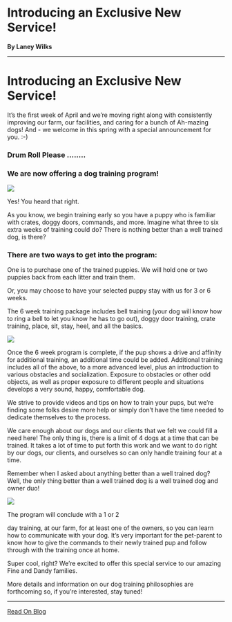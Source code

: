 # Introducing an Exclusive New Service!

**By Laney Wilks**

---

# Introducing an Exclusive New Service!

It’s the first week of April and we’re moving right along with consistently improving our farm, our facilities, and caring for a bunch of Ah-mazing dogs! And - we welcome in this spring with a special announcement for you. :-)

  

### Drum Roll Please ........

  

### We are now offering a dog training program!

![](https://static.wixstatic.com/media/4917f1_1b01324f09c24b28812722520c856063~mv2.jpg/v1/fill/w_686,h_1218,al_c,q_85,usm_0.66_1.00_0.01,enc_auto/4917f1_1b01324f09c24b28812722520c856063~mv2.jpg)

  

Yes! You heard that right.

  

As you know, we begin training early so you have a puppy who is familiar with crates, doggy doors, commands, and more. Imagine what three to six extra weeks of training could do? There is nothing better than a well trained dog, is there?

  

### There are two ways to get into the program:

  

One is to purchase one of the trained puppies. We will hold one or two puppies back from each litter and train them.

  

Or, you may choose to have your selected puppy stay with us for 3 or 6 weeks.

  

The 6 week training package includes bell training (your dog will know how to ring a bell to let you know he has to go out), doggy door training, crate training, place, sit, stay, heel, and all the basics.

  

![](https://static.wixstatic.com/media/5642d8_a999daaa7020492abeb94d12e198f2fa~mv2.jpg/v1/fill/w_680,h_846,al_c,q_85,usm_0.66_1.00_0.01,enc_auto/5642d8_a999daaa7020492abeb94d12e198f2fa~mv2.jpg)

Once the 6 week program is complete, if the pup shows a drive and affinity for additional training, an additional time could be added. Additional training includes all of the above, to a more advanced level, plus an introduction to various obstacles and socialization. Exposure to obstacles or other odd objects, as well as proper exposure to different people and situations develops a very sound, happy, comfortable dog.

  

We strive to provide videos and tips on how to train your pups, but we’re finding some folks desire more help or simply don’t have the time needed to dedicate themselves to the process.

  

We care enough about our dogs and our clients that we felt we could fill a need here! The only thing is, there is a limit of 4 dogs at a time that can be trained. It takes a lot of time to put forth this work and we want to do right by our dogs, our clients, and ourselves so can only handle training four at a time.

  

Remember when I asked about anything better than a well trained dog? Well, the only thing better than a well trained dog is a well trained dog and owner duo!

  

![](https://static.wixstatic.com/media/5642d8_5f6b01306aee4dd589a62fd1c4946632~mv2.jpg/v1/fill/w_672,h_832,al_c,q_85,usm_0.66_1.00_0.01,enc_auto/5642d8_5f6b01306aee4dd589a62fd1c4946632~mv2.jpg)

The program will conclude with a 1 or 2

day training, at our farm, for at least one of the owners, so you can learn how to communicate with your dog. It’s very important for the pet-parent to know how to give the commands to their newly trained pup and follow through with the training once at home.

  

Super cool, right? We’re excited to offer this special service to our amazing Fine and Dandy families.

  

More details and information on our dog training philosophies are forthcoming so, if you’re interested, stay tuned!

---

[Read On Blog](https://www.fineanddandyaussiedoodles.com/post/introducing-an-exclusive-new-service)